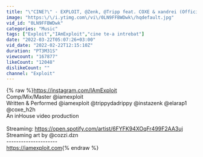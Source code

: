```yaml
---
title: "\"CINE?\" - EXPLOIT, @Zenk, @Tripp feat. COXE & xandrei (Official Video)"
image: "https:\/\/i.ytimg.com\/vi\/0LN9FFBWDwk\/hqdefault.jpg"
vid_id: "0LN9FFBWDwk"
categories: "Music"
tags: ["Exploit","IAmExploit","cine te-a intrebat"]
date: "2022-03-22T05:07:26+03:00"
vid_date: "2022-02-22T12:15:10Z"
duration: "PT3M31S"
viewcount: "167877"
likeCount: "12048"
dislikeCount: ""
channel: "Exploit"
---
```

{% raw %}<a rel="nofollow" target="blank" href="https://instagram.com/IAmExploit">https://instagram.com/IAmExploit</a><br />Comp/Mix/Master @iamexploit<br />Written &amp; Performed  @iamexploit @trippydadrippy @instazenk @elarap1 @coxe_h2h<br />An inHouse video production<br /><br />Streaming: <a rel="nofollow" target="blank" href="https://open.spotify.com/artist/6FYFK94XOqFr499F2AA3uj">https://open.spotify.com/artist/6FYFK94XOqFr499F2AA3uj</a><br />Streaming art by @cozzi.dzn<br />---------------------<br /><a rel="nofollow" target="blank" href="https://iamexploit.com">https://iamexploit.com</a>{% endraw %}
